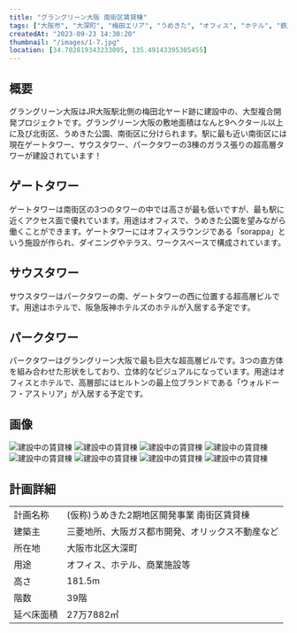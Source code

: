 ```yaml
---
title: "グラングリーン大阪 南街区賃貸棟"
tags: ["大阪市", "大深町", "梅田エリア", "うめきた", "オフィス", "ホテル", "鉄筋鉄骨コンクリート", "ガラス張り", "ウォルドーフ・アストリア", "グラングリーン大阪"]
createdAt: "2023-09-23 14:30:20"
thumbnail: "/images/1-7.jpg"
location: [34.702819343233095, 135.49143395305455]
---
```


## 概要
グラングリーン大阪はJR大阪駅北側の梅田北ヤード跡に建設中の、大型複合開発プロジェクトです。グラングリーン大阪の敷地面積はなんと9ヘクタール以上に及び北街区、うめきた公園、南街区に分けられます。駅に最も近い南街区には現在ゲートタワー、サウスタワー、パークタワーの3棟のガラス張りの超高層タワーが建設されています！

## ゲートタワー
ゲートタワーは南街区の3つのタワーの中では高さが最も低いですが、最も駅に近くアクセス面で優れています。用途はオフィスで、うめきた公園を望みながら働くことができます。ゲートタワーにはオフィスラウンジである「sorappa」という施設が作られ、ダイニングやテラス、ワークスペースで構成されています。

## サウスタワー
サウスタワーはパークタワーの南、ゲートタワーの西に位置する超高層ビルです。用途はホテルで、阪急阪神ホテルズのホテルが入居する予定です。

## パークタワー
パークタワーはグラングリーン大阪で最も巨大な超高層ビルです。3つの直方体を組み合わせた形状をしており、立体的なビジュアルになっています。用途はオフィスとホテルで、高層部にはヒルトンの最上位ブランドである「ウォルドーフ・アストリア」が入居する予定です。

## 画像
<div class="grid grid-cols-2 gap-x-2">
	<img src="/images/1-1.png" alt="建設中の賃貸棟"/>
	<img src="/images/1-2.jpg" alt="建設中の賃貸棟"/>
	<img src="/images/1-3.jpg" alt="建設中の賃貸棟"/>
	<img src="/images/1-4.jpg" alt="建設中の賃貸棟"/>
	<img src="/images/1-5.jpg" alt="建設中の賃貸棟"/>
	<img src="/images/1-6.jpg" alt="建設中の賃貸棟"/>
	<img src="/images/1-7.jpg" alt="建設中の賃貸棟"/>
	<img src="/images/1-8.jpg" alt="建設中の賃貸棟"/>
</div>

## 計画詳細
| | |
| ---- | ----
| 計画名称 | (仮称)うめきた2期地区開発事業 南街区賃貸棟
| 建築主 | 三菱地所、大阪ガス都市開発、オリックス不動産など
| 所在地 | 大阪市北区大深町
| 用途 | オフィス、ホテル、商業施設等
| 高さ | 181.5m
| 階数 | 39階
| 延べ床面積 | 27万7882㎡